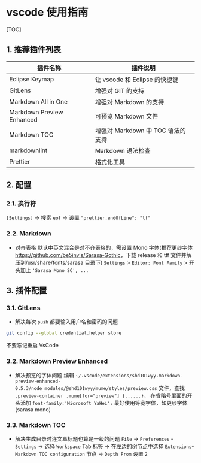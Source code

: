 # vscode 使用指南

[TOC]

## 1. 推荐插件列表

| 插件名称                  | 插件说明                          |
| ------------------------- | --------------------------------- |
| Eclipse Keymap            | 让 vscode 和 Eclipse 的快捷键     |
| GitLens                   | 增强对 GIT 的支持                 |
| Markdown All in One       | 增强对 Markdown 的支持            |
| Markdown Preview Enhanced | 可预览 Markdown 文件              |
| Markdown TOC              | 增强对 Markdown 中 TOC 语法的支持 |
| markdownlint              | Markdown 语法检查                 |
| Prettier                  | 格式化工具                        |

## 2. 配置

### 2.1. 换行符

`[Settings]` -> 搜索 `eof` -> 设置 `"prettier.endOfLine": "lf"`

### 2.2. Markdown

- 对齐表格
  默认中英文混合是对不齐表格的，需设置 Mono 字体(推荐更纱字体<https://github.com/be5invis/Sarasa-Gothic>，下载 release 和 ttf 文件并解压到/usr/share/fonts/sarasa 目录下)
  `Settings` > `Editor: Font Family` > 开头加上 `'Sarasa Mono SC', ...`

## 3. 插件配置

### 3.1. GitLens

- 解决每次 `push` 都要输入用户名和密码的问题

```sh
git config --global credential.helper store
```

不要忘记重启 VsCode

### 3.2. Markdown Preview Enhanced

- 解决预览的字体问题
  编辑 `~/.vscode/extensions/shd101wyy.markdown-preview-enhanced-0.5.3/node_modules/@shd101wyy/mume/styles/preview.css` 文件，查找 `.preview-container .mume[for="preview"] {......}`， 在省略号里面的开头添加 `font-family:'Microsoft YaHei';`
  最好使用等宽字体，如更纱字体(sarasa mono)

### 3.3. Markdown TOC

- 解决生成目录时连文章标题也算是一级的问题
  `File` -> `Preferences` - `Settings` -> 选择 `Workspace` Tab 标签 -> 在左边的树节点中选择 `Extensions`-`Markdown TOC configuration` 节点 -> `Depth From` 设置 `2`
